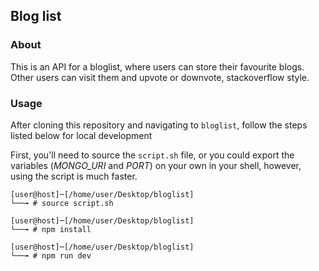 ## Blog list

### About

This is an API for a bloglist, where users can store their favourite blogs. Other users can visit them and upvote or downvote, stackoverflow style.

### Usage

After cloning this repository and navigating to `bloglist`, follow the steps listed below for local development

First, you'll need to source the `script.sh` file, or you could export the variables (_MONGO_URI_ and _PORT_) on your own in your shell, however, using the script is much faster.

```shell
[user@host]─[/home/user/Desktop/bloglist]
└──╼ # source script.sh

[user@host]─[/home/user/Desktop/bloglist]
└──╼ # npm install

[user@host]─[/home/user/Desktop/bloglist]
└──╼ # npm run dev
```

